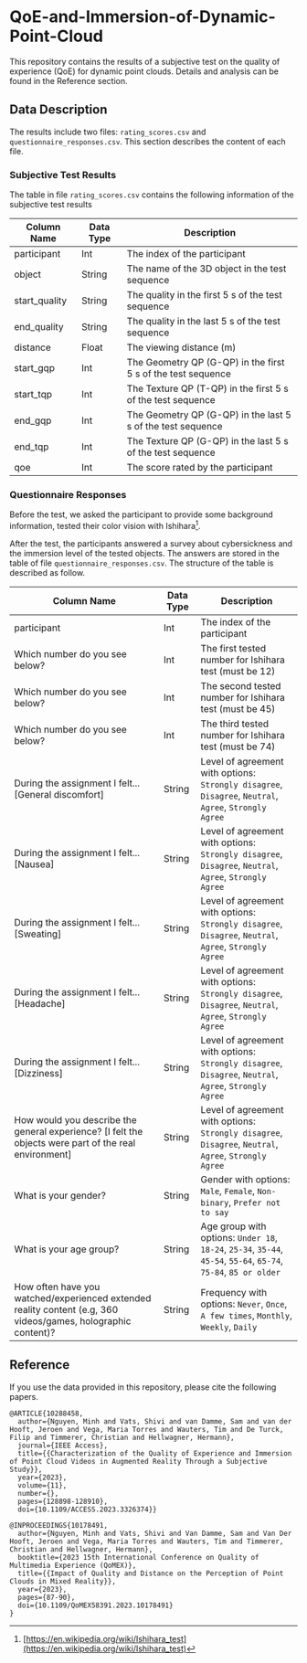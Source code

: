 # QoE-and-Immersion-of-Dynamic-Point-Cloud
This repository contains the results of a subjective test on the quality of experience (QoE) for dynamic point clouds. Details and analysis can be found in the Reference section.

## Data Description
The results include two files: `rating_scores.csv` and `questionnaire_responses.csv`. This section describes the content of each file.

### Subjective Test Results
The table in file `rating_scores.csv` contains the following information of the subjective test results

| Column Name   | Data Type | Description                                                  |
|---------------|-----------|--------------------------------------------------------------|
| participant   | Int       | The index of the participant                                 |
| object        | String    | The name of the 3D object in the test sequence               |
| start_quality | String    | The quality in the first 5 s of the test sequence            |
| end_quality   | String    | The quality in the last 5 s of the test sequence             |
| distance      | Float     | The viewing distance (m)                                     |
| start_gqp     | Int       | The Geometry QP (G-QP) in the first 5 s of the test sequence |
| start_tqp     | Int       | The Texture QP (T-QP) in the first 5 s of the test sequence  |
| end_gqp       | Int       | The Geometry QP (G-QP) in the last 5 s of the test sequence  |
| end_tqp       | Int       | The Texture QP (G-QP) in the last 5 s of the test sequence   |
| qoe           | Int       | The score rated by the participant                           |

### Questionnaire Responses
Before the test, we asked the participant to provide some background information, tested their color vision with Ishihara[^1].
[^1]: [https://en.wikipedia.org/wiki/Ishihara_test](https://en.wikipedia.org/wiki/Ishihara_test)

After the test, the participants answered a survey about cybersickness and the immersion level of the tested objects.
The answers are stored in the table of file `questionnaire_responses.csv`. The structure of the table is described as follow.

| Column Name                                                                                                   | Data Type | Description                                                                                                      |
|---------------------------------------------------------------------------------------------------------------|-----------|------------------------------------------------------------------------------------------------------------------|
| participant                                                                                                   | Int       | The index of the participant                                                                                     |
| Which number do you see below?                                                                                | Int       | The first tested number for Ishihara test (must be 12)                                                           |
| Which number do you see below?                                                                                | Int       | The second tested number for Ishihara test (must be 45)                                                          |
| Which number do you see below?                                                                                | Int       | The third tested number for Ishihara test (must be 74)                                                           |
| During the assignment I felt... [General discomfort]                                                          | String    | Level of agreement with options: `Strongly disagree`, `Disagree`, `Neutral`, `Agree`, `Strongly Agree`           |
| During the assignment I felt... [Nausea]                                                                      | String    | Level of agreement with options: `Strongly disagree`, `Disagree`, `Neutral`, `Agree`, `Strongly Agree`           |
| During the assignment I felt... [Sweating]                                                                    | String    | Level of agreement with options: `Strongly disagree`, `Disagree`, `Neutral`, `Agree`, `Strongly Agree`           |
| During the assignment I felt... [Headache]                                                                    | String    | Level of agreement with options: `Strongly disagree`, `Disagree`, `Neutral`, `Agree`, `Strongly Agree`           |
| During the assignment I felt... [Dizziness]                                                                   | String    | Level of agreement with options: `Strongly disagree`, `Disagree`, `Neutral`, `Agree`, `Strongly Agree`           |
| How would you describe the general experience? [I felt the objects were part of the real environment]         | String    | Level of agreement with options: `Strongly disagree`, `Disagree`, `Neutral`, `Agree`, `Strongly Agree`           |
| What is your gender?                                                                                          | String    | Gender with options: `Male`, `Female`, `Non-binary`, `Prefer not to say`                                         |
| What is your age group?                                                                                       | String    | Age group with options: `Under 18`, `18-24`, `25-34`, `35-44`, `45-54`, `55-64`, `65-74`, `75-84`, `85 or older` |
| How often have you watched/experienced extended reality content (e.g, 360 videos/games, holographic content)? | String    | Frequency with options: `Never`, `Once`, `A few times`, `Monthly`, `Weekly`, `Daily`                             |

## Reference
If you use the data provided in this repository, please cite the following papers.

```
@ARTICLE{10288458,
  author={Nguyen, Minh and Vats, Shivi and van Damme, Sam and van der Hooft, Jeroen and Vega, Maria Torres and Wauters, Tim and De Turck, Filip and Timmerer, Christian and Hellwagner, Hermann},
  journal={IEEE Access}, 
  title={{Characterization of the Quality of Experience and Immersion of Point Cloud Videos in Augmented Reality Through a Subjective Study}}, 
  year={2023},
  volume={11},
  number={},
  pages={128898-128910},
  doi={10.1109/ACCESS.2023.3326374}}

```

```
@INPROCEEDINGS{10178491,
  author={Nguyen, Minh and Vats, Shivi and Van Damme, Sam and Van Der Hooft, Jeroen and Vega, Maria Torres and Wauters, Tim and Timmerer, Christian and Hellwagner, Hermann},
  booktitle={2023 15th International Conference on Quality of Multimedia Experience (QoMEX)}, 
  title={{Impact of Quality and Distance on the Perception of Point Clouds in Mixed Reality}}, 
  year={2023},
  pages={87-90},
  doi={10.1109/QoMEX58391.2023.10178491}
}
```
